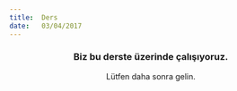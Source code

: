 ```yaml
---
title:  Ders
date:   03/04/2017
---
```


### <center>Biz bu derste üzerinde çalışıyoruz.</center>
<center>Lütfen daha sonra gelin.</center>